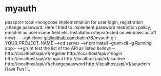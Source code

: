 # myauth
passport-local-mongoose implementation for user login, registration ,change password. Here I tried to implement password restriction policy, email-id as user-name field etc.
Installation steps(tested on windows as off now):-
-->git clone git@github.com:babin78/myauth.git YOUR_PROJECT_NAME
-->cd server
-->npm install -grunt-cli -g
Running app:-
-->grunt
test the list of the API as listed bellow:--
http://localhost/api/v1/register
http://localhost/api/v1/login
http://localhost/api/v1/logout
http://localhost/api/v1/isactive
http://localhost/api/v1/changepassword
http://localhost/api/v1/setadmin
Have Fun !!..
 






